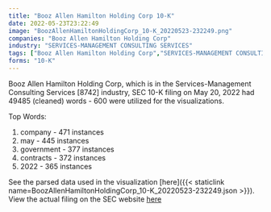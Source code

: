 ```yaml
---
title: "Booz Allen Hamilton Holding Corp 10-K"
date: 2022-05-23T23:22:49
image: "BoozAllenHamiltonHoldingCorp_10-K_20220523-232249.png"
companies: "Booz Allen Hamilton Holding Corp"
industry: "SERVICES-MANAGEMENT CONSULTING SERVICES"
tags: ["Booz Allen Hamilton Holding Corp","SERVICES-MANAGEMENT CONSULTING SERVICES","05-20-2022","10-K"]
forms: "10-K"
---
```

Booz Allen Hamilton Holding Corp, which is in the Services-Management Consulting Services [8742] industry, SEC 10-K filing on May 20, 2022 had 49485 (cleaned) words - 600 were utilized for the visualizations.

Top Words:
1. company - 471 instances
2. may - 445 instances
3. government - 377 instances
4. contracts - 372 instances
5. 2022 - 365 instances


See the parsed data used in the visualization [here]({{< staticlink name=BoozAllenHamiltonHoldingCorp_10-K_20220523-232249.json >}}).  
View the actual filing on the SEC website [here](https://www.sec.gov/Archives/edgar/data/1443646/0001443646-22-000058.txt)
